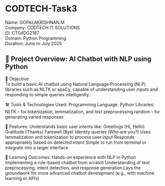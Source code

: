 # CODTECH-Task3

Name: GOPALAKRISHNAN.M                                                                                      
Company: CODTECH IT SOLUTIONS                                       
ID: CT04DG2187                                                
Domain: Python Programming                                                 
Duration: June to July 2025                                                                    


## 🤖 Project Overview: AI Chatbot with NLP using Python                                

🎯 Objective:                                                                
To build a basic AI chatbot using Natural Language Processing (NLP) libraries such as NLTK or spaCy, capable of understanding user inputs and responding to simple queries intelligently.

🛠️ Tools & Technologies Used:
Programming Language: Python
Libraries:
NLTK – for tokenization, lemmatization, and text preprocessing
random – for generating varied responses

🧠 Features:
Understands basic user intents like:
Greetings (Hi, Hello)
Gratitude (Thanks)
Farewell (Bye)
Identity queries (Who are you?)
Uses lemmatization and tokenization to process user input
Responds appropriately based on detected intent
Simple to run from terminal or integrate into a larger interface

📌 Learning Outcomes:
Hands-on experience with NLP in Python
Implementing a rule-based chatbot from scratch
Understanding of text preprocessing, intent detection, and response generation
Lays the groundwork for more advanced chatbot development (e.g., with machine learning or APIs)
